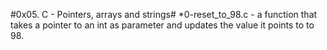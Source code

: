 #0x05. C - Pointers, arrays and strings#
*0-reset_to_98.c - a function that takes a pointer to an int as parameter and updates the value it points to to 98.

